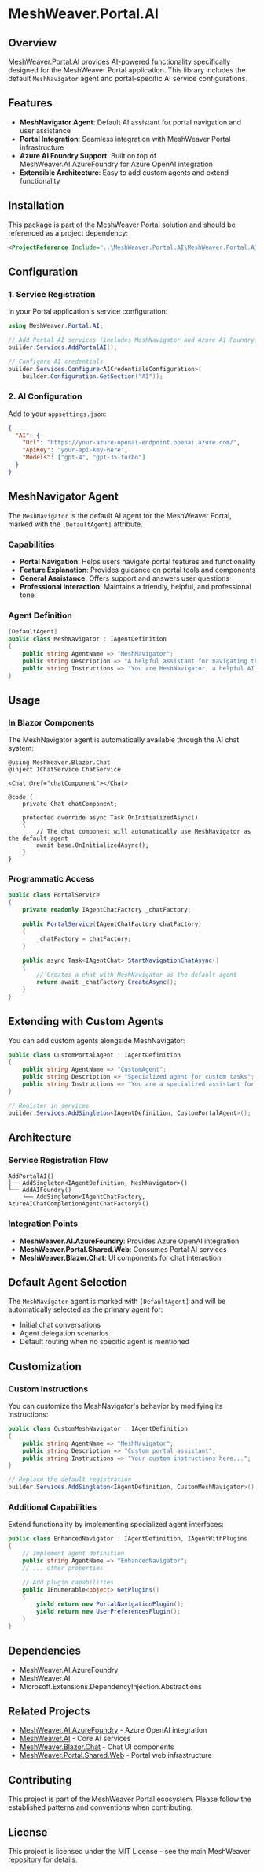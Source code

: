# MeshWeaver.Portal.AI

## Overview

MeshWeaver.Portal.AI provides AI-powered functionality specifically designed for the MeshWeaver Portal application. This library includes the default `MeshNavigator` agent and portal-specific AI service configurations.

## Features

- **MeshNavigator Agent**: Default AI assistant for portal navigation and user assistance
- **Portal Integration**: Seamless integration with MeshWeaver Portal infrastructure
- **Azure AI Foundry Support**: Built on top of MeshWeaver.AI.AzureFoundry for Azure OpenAI integration
- **Extensible Architecture**: Easy to add custom agents and extend functionality

## Installation

This package is part of the MeshWeaver Portal solution and should be referenced as a project dependency:

```xml
<ProjectReference Include="..\MeshWeaver.Portal.AI\MeshWeaver.Portal.AI.csproj" />
```

## Configuration

### 1. Service Registration

In your Portal application's service configuration:

```csharp
using MeshWeaver.Portal.AI;

// Add Portal AI services (includes MeshNavigator and Azure AI Foundry)
builder.Services.AddPortalAI();

// Configure AI credentials
builder.Services.Configure<AICredentialsConfiguration>(
    builder.Configuration.GetSection("AI"));
```

### 2. AI Configuration

Add to your `appsettings.json`:

```json
{
  "AI": {
    "Url": "https://your-azure-openai-endpoint.openai.azure.com/",
    "ApiKey": "your-api-key-here",
    "Models": ["gpt-4", "gpt-35-turbo"]
  }
}
```

## MeshNavigator Agent

The `MeshNavigator` is the default AI agent for the MeshWeaver Portal, marked with the `[DefaultAgent]` attribute.

### Capabilities

- **Portal Navigation**: Helps users navigate portal features and functionality
- **Feature Explanation**: Provides guidance on portal tools and components
- **General Assistance**: Offers support and answers user questions
- **Professional Interaction**: Maintains a friendly, helpful, and professional tone

### Agent Definition

```csharp
[DefaultAgent]
public class MeshNavigator : IAgentDefinition
{
    public string AgentName => "MeshNavigator";
    public string Description => "A helpful assistant for navigating the MeshWeaver portal...";
    public string Instructions => "You are MeshNavigator, a helpful AI assistant...";
}
```

## Usage

### In Blazor Components

The MeshNavigator agent is automatically available through the AI chat system:

```razor
@using MeshWeaver.Blazor.Chat
@inject IChatService ChatService

<Chat @ref="chatComponent"></Chat>

@code {
    private Chat chatComponent;
    
    protected override async Task OnInitializedAsync()
    {
        // The chat component will automatically use MeshNavigator as the default agent
        await base.OnInitializedAsync();
    }
}
```

### Programmatic Access

```csharp
public class PortalService
{
    private readonly IAgentChatFactory _chatFactory;

    public PortalService(IAgentChatFactory chatFactory)
    {
        _chatFactory = chatFactory;
    }

    public async Task<IAgentChat> StartNavigationChatAsync()
    {
        // Creates a chat with MeshNavigator as the default agent
        return await _chatFactory.CreateAsync();
    }
}
```

## Extending with Custom Agents

You can add custom agents alongside MeshNavigator:

```csharp
public class CustomPortalAgent : IAgentDefinition
{
    public string AgentName => "CustomAgent";
    public string Description => "Specialized agent for custom tasks";
    public string Instructions => "You are a specialized assistant for...";
}

// Register in services
builder.Services.AddSingleton<IAgentDefinition, CustomPortalAgent>();
```

## Architecture

### Service Registration Flow

```
AddPortalAI()
├── AddSingleton<IAgentDefinition, MeshNavigator>()
└── AddAIFoundry()
    └── AddSingleton<IAgentChatFactory, AzureAIChatCompletionAgentChatFactory>()
```

### Integration Points

- **MeshWeaver.AI.AzureFoundry**: Provides Azure OpenAI integration
- **MeshWeaver.Portal.Shared.Web**: Consumes Portal AI services
- **MeshWeaver.Blazor.Chat**: UI components for chat interaction

## Default Agent Selection

The `MeshNavigator` agent is marked with `[DefaultAgent]` and will be automatically selected as the primary agent for:

- Initial chat conversations
- Agent delegation scenarios
- Default routing when no specific agent is mentioned

## Customization

### Custom Instructions

You can customize the MeshNavigator's behavior by modifying its instructions:

```csharp
public class CustomMeshNavigator : IAgentDefinition
{
    public string AgentName => "MeshNavigator";
    public string Description => "Custom portal assistant";
    public string Instructions => "Your custom instructions here...";
}

// Replace the default registration
builder.Services.AddSingleton<IAgentDefinition, CustomMeshNavigator>();
```

### Additional Capabilities

Extend functionality by implementing specialized agent interfaces:

```csharp
public class EnhancedNavigator : IAgentDefinition, IAgentWithPlugins
{
    // Implement agent definition
    public string AgentName => "EnhancedNavigator";
    // ... other properties

    // Add plugin capabilities
    public IEnumerable<object> GetPlugins()
    {
        yield return new PortalNavigationPlugin();
        yield return new UserPreferencesPlugin();
    }
}
```

## Dependencies

- MeshWeaver.AI.AzureFoundry
- MeshWeaver.AI
- Microsoft.Extensions.DependencyInjection.Abstractions

## Related Projects

- [MeshWeaver.AI.AzureFoundry](../../src/MeshWeaver.AI.AzureFoundry/README.md) - Azure OpenAI integration
- [MeshWeaver.AI](../../src/MeshWeaver.AI/README.md) - Core AI services
- [MeshWeaver.Blazor.Chat](../../src/MeshWeaver.Blazor.Chat/README.md) - Chat UI components
- [MeshWeaver.Portal.Shared.Web](../MeshWeaver.Portal.Shared.Web/README.md) - Portal web infrastructure

## Contributing

This project is part of the MeshWeaver Portal ecosystem. Please follow the established patterns and conventions when contributing.

## License

This project is licensed under the MIT License - see the main MeshWeaver repository for details.
